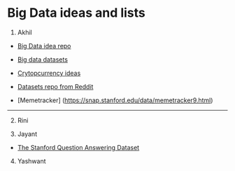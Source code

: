 # Big Data ideas and lists

1. Akhil
* [Big Data idea repo](https://github.com/onurakpolat/awesome-bigdata)

* [Big data datasets](http://hadoopilluminated.com/hadoop_illuminated/Public_Bigdata_Sets.html)

* [Crytopcurrency ideas](https://www.producthunt.com/posts/game-of-coins)

* [Datasets repo from Reddit](https://www.reddit.com/r/datasets/comments/58og49/request_looking_for_big_data_sets_of_size_over/)

* [Memetracker] (https://snap.stanford.edu/data/memetracker9.html)
-------------------------------------------------------------------------
2. Rini

3. Jayant
* [The Stanford Question Answering Dataset](https://rajpurkar.github.io/SQuAD-explorer/explore/1.1/dev/)

4. Yashwant
